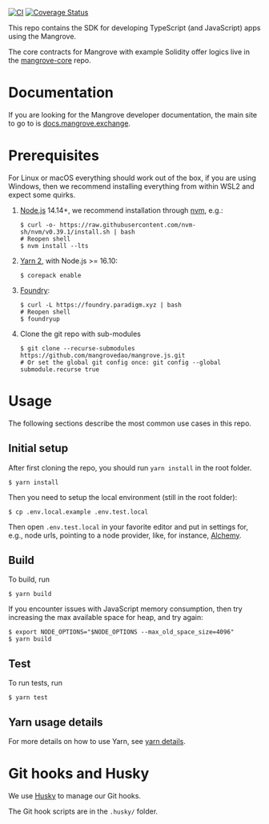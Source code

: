 [![CI](https://github.com/mangrovedao/mangrove.js/actions/workflows/node.js.yml/badge.svg)](https://github.com/mangrovedao/mangrove.js/actions/workflows/node.js.yml) [![Coverage Status](https://coveralls.io/repos/github/mangrovedao/mangrove.js/badge.svg)](https://coveralls.io/github/mangrovedao/mangrove.js)

This repo contains the SDK for developing TypeScript (and JavaScript) apps using the Mangrove.

The core contracts for Mangrove with example Solidity offer logics live in the [mangrove-core](https://github.com/mangrovedao/mangrove-core) repo.

# Documentation
If you are looking for the Mangrove developer documentation, the main site to go to is [docs.mangrove.exchange](https://docs.mangrove.exchange).

# Prerequisites

For Linux or macOS everything should work out of the box, if you are using Windows, then we recommend installing everything from within WSL2 and expect some quirks.

1. [Node.js](https://nodejs.org/en/) 14.14+, we recommend installation through [nvm](https://github.com/nvm-sh/nvm#installing-and-updating), e.g.:

   ```shell
   $ curl -o- https://raw.githubusercontent.com/nvm-sh/nvm/v0.39.1/install.sh | bash
   # Reopen shell
   $ nvm install --lts
   ```

2. [Yarn 2](https://yarnpkg.com/getting-started/install), with Node.js >= 16.10:

   ```shell
   $ corepack enable
   ```

3. [Foundry](https://book.getfoundry.sh/getting-started/installation.html):

   ```shell
   $ curl -L https://foundry.paradigm.xyz | bash
   # Reopen shell
   $ foundryup
   ```

4. Clone the git repo with sub-modules

   ```shell
   $ git clone --recurse-submodules https://github.com/mangrovedao/mangrove.js.git
   # Or set the global git config once: git config --global submodule.recurse true
   ```

# Usage

The following sections describe the most common use cases in this repo.

## Initial setup

After first cloning the repo, you should run `yarn install` in the root folder.

```shell
$ yarn install
```

Then you need to setup the local environment (still in the root folder):

```shell
$ cp .env.local.example .env.test.local
```

Then open `.env.test.local` in your favorite editor and put in settings for, e.g., node urls, pointing to a node provider, like, for instance, [Alchemy](https://www.alchemy.com/).

## Build

To build, run

```shell
$ yarn build
```

If you encounter issues with JavaScript memory consumption, then try increasing the max available space for heap, and try again:

```shell
$ export NODE_OPTIONS="$NODE_OPTIONS --max_old_space_size=4096"
$ yarn build
```

## Test

To run tests, run

```shell
$ yarn test
```

## Yarn usage details

For more details on how to use Yarn, see [yarn details](./yarn.md).

# Git hooks and Husky

We use [Husky](https://typicode.github.io/husky/#/) to manage our Git hooks.

The Git hook scripts are in the `.husky/` folder.
